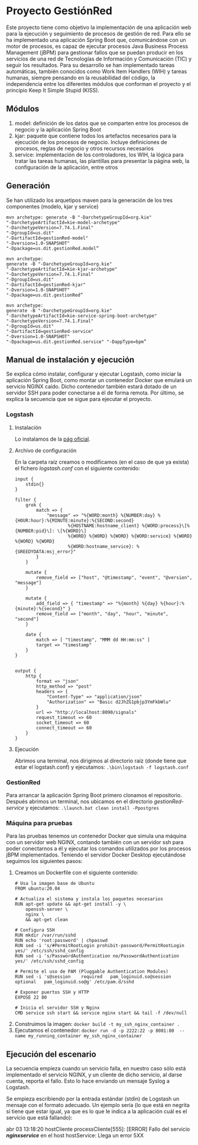 # Proyecto GestiónRed

Este proyecto tiene como objetivo la implementación de una aplicación web para la ejecución y seguimiento de procesos de gestión de red. Para ello se ha implementado una aplicación Spring Boot que, comunicándose con un motor de procesos, es capaz de ejecutar procesos Java Business Process Management (jBPM) para gestionar fallos que se puedan producir en los servicios de una red de Tecnologías de Información y Comunicación (TIC) y seguir los resultados.
Para su desarrollo se han implementado tareas automáticas, también conocidos como Work Item Handlers (WIH) y tareas humanas, siempre pensando en la reusabilidad del código, la independencia entre los diferentes módulos que conforman el proyecto y el principio Keep It Simple Stupid (KISS).

## Módulos

1. model: definición de los datos que se comparten entre los procesos de negocio y la aplicación Spring Boot
2. kjar: paquete que contiene todos los artefactos necesarios para la ejecución de los procesos de negocio. Incluye definiciones de procesos, reglas de negocio y otros recursos necesarios
3. service: implementación de los controladores, los WIH, la lógica para tratar las tareas humanas, las plantillas para presentar la página web, la configuración de la aplicación, entre otros

## Generación

Se han utilizado los arquetipos maven para la generación de los tres componentes (modelo, kjar y service)
```
mvn archetype: generate -B "-DarchetypeGroupId=org.kie" 
"-DarchetypeArtifactId=kie-model-archetype" 
"-DarchetypeVersion=7.74.1.Final" 
"-DgroupId=us.dit" 
"-DartifactId=gestionRed-model" 
"-Dversion=1.0-SNAPSHOT" 
"-Dpackage=us.dit.gestionRed.model”
```
```
mvn archetype:
generate -B "-DarchetypeGroupId=org.kie" 
"-DarchetypeArtifactId=kie-kjar-archetype" 
"-DarchetypeVersion=7.74.1.Final" 
"-DgroupId=us.dit" 
"-DartifactId=gestionRed-kjar" 
"-Dversion=1.0-SNAPSHOT" 
"-Dpackage=us.dit.gestionRed”
```
```
mvn archetype:
generate -B "-DarchetypeGroupId=org.kie" 
"-DarchetypeArtifactId=kie-service-spring-boot-archetype" 
"-DarchetypeVersion=7.74.1.Final" 
"-DgroupId=us.dit" 
"-DartifactId=gestionRed-service" 
"-Dversion=1.0-SNAPSHOT" 
"-Dpackage=us.dit.gestionRed.service" "-DappType=bpm”
```

## Manual de instalación y ejecución
Se explica cómo instalar, configurar y ejecutar Logstash, como iniciar la aplicación Spring Boot, como montar un contenedor Docker que emulará un servicio NGINX caído. Dicho contenedor también estará dotado de un servidor SSH para poder conectarse a él de forma remota. Por último, se explica la secuencia que se sigue para ejecutar el proyecto.

### Logstash
1. Instalación

    Lo instalamos de la [pág oficial](https://www.elastic.co/es/downloads/logstash).

2. Archivo de configuración

    En la carpeta raíz creamos o modificamos (en el caso de que ya exista) el fichero _logstash.conf_ con el siguiente contenido:
    ```
    input {
    	stdin{}
    }
    
    filter {
    	grok {
    		match => { 
    			"message" => "%{WORD:month} %{NUMBER:day} %{HOUR:hour}:%{MINUTE:minute}:%{SECOND:second}
                        %{HOSTNAME:hostname_client} %{WORD:process}\[%{NUMBER:pid}\]: \[%{WORD}\]
                        %{WORD} %{WORD} %{WORD} %{WORD:service} %{WORD} %{WORD} %{WORD}
                        %{WORD:hostname_service}: %{GREEDYDATA:msj_error}" 
    		}
    	}
    	
    	mutate {
    		remove_field => ["host", "@timestamp", "event", "@version", "message"]
    	}
      
    	mutate {
    		add_field => { "timestamp" => "%{month} %{day} %{hour}:%{minute}:%{second}" }
    		remove_field => ["month", "day", "hour", "minute", "second"]
    	}
      
    	date {
    		match => [ "timestamp", "MMM dd HH:mm:ss" ]
    		target => "timestamp"
    	}
    }
    
    
    output {
    	http {
    		format => "json"
    		http_method => "post"
    		headers => {
    			"Content-Type" => "application/json"
    			"Authorization" => "Basic d2JhZG1pbjp3YmFkbWlu"
    		}
    		url => "http://localhost:8090/signals"
    		request_timeout => 60
    		socket_timeout => 60
    		connect_timeout => 60
    	}
    }
    ```
3. Ejecución 

    Abrimos una terminal, nos dirigimos al directorio raíz (donde tiene que estar el logstash.conf) y ejecutamos:    `.\bin\logstash -f logstash.conf`


### GestionRed
Para arrancar la aplicación Spring Boot primero clonamos el repositorio. Después abrimos un terminal, nos ubicamos en el directorio _gestionRed-service_ y ejecutamos:   `.\launch.bat clean install -Ppostgres`


### Máquina para pruebas
Para las pruebas tenemos un contenedor Docker que simula una máquina con un servidor web NGINX, contando también con un servidor ssh para poder conectarnos a él y ejecutar los comandos utilizados por los procesos jBPM implementados.
Teniendo el servidor Docker Desktop ejecutándose seguimos los siguientes pasos:
1)	Creamos un Dockerfile con el siguiente contenido:
    ```
    # Usa la imagen base de Ubuntu
    FROM ubuntu:20.04
    
    # Actualiza el sistema y instala los paquetes necesarios
    RUN apt-get update && apt-get install -y \
        openssh-server \
        nginx \
        && apt-get clean
    
    # Configura SSH
    RUN mkdir /var/run/sshd
    RUN echo 'root:password' | chpasswd
    RUN sed -i 's/#PermitRootLogin prohibit-password/PermitRootLogin yes/' /etc/ssh/sshd_config
    RUN sed -i 's/PasswordAuthentication no/PasswordAuthentication yes/' /etc/ssh/sshd_config
    
    # Permite el uso de PAM (Pluggable Authentication Modules)
    RUN sed -i 's@session    required   pam_loginuid.so@session    optional   pam_loginuid.so@g' /etc/pam.d/sshd
    
    # Exponer puertos SSH y HTTP
    EXPOSE 22 80
    
    # Inicia el servidor SSH y Nginx
    CMD service ssh start && service nginx start && tail -f /dev/null
    ```
2)	Construimos la imagen:   `docker build -t my_ssh_nginx_container .`
3)	Ejecutamos el contenedor:  `docker run -d -p 2222:22 -p 8081:80 
--name my_running_container my_ssh_nginx_container`


## Ejecución del escenario
La secuencia empieza cuando un servicio falla, en nuestro caso sólo está implementado el servicio NGINX, y un cliente de dicho servicio, al darse cuenta, reporta el fallo.
Esto lo hace enviando un mensaje Syslog a Logstash. 

Se empieza escribiendo por la entrada estándar (stdin) de Logstash un mensaje con el formato adecuado. Un ejemplo sería (lo que está en negrita sí tiene que estar igual, ya que es lo que le indica a la aplicación cuál es el servicio que está fallando): 

abr 03 13:18:20 hostCliente processCliente[555]: [ERROR] Fallo del servicio ***nginxservice*** en el host hostService: Llega un error 5XX

